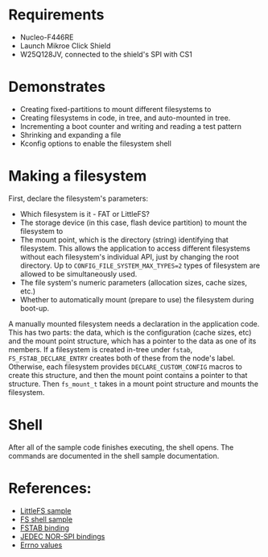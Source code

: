 # Requirements
- Nucleo-F446RE
- Launch Mikroe Click Shield
- W25Q128JV, connected to the shield's SPI with CS1

# Demonstrates
- Creating fixed-partitions to mount different filesystems to
- Creating filesystems in code, in tree, and auto-mounted in tree.
- Incrementing a boot counter and writing and reading a test pattern
- Shrinking and expanding a file
- Kconfig options to enable the filesystem shell

# Making a filesystem
First, declare the filesystem's parameters:

- Which filesystem is it - FAT or LittleFS?
- The storage device (in this case, flash device partition) to mount the
  filesystem to
- The mount point, which is the directory (string) identifying that filesystem.
  This allows the application to access different filesystems without each
  filesystem's individual API, just by changing the root directory. Up to
  `CONFIG_FILE_SYSTEM_MAX_TYPES=2` types of filesystem are allowed to be
  simultaneously used.
- The file system's numeric parameters (allocation sizes, cache sizes, etc.)
- Whether to automatically mount (prepare to use) the filesystem during boot-up.

A manually mounted filesystem needs a declaration in the application code. This
has two parts: the data, which is the configuration (cache sizes, etc) and the
mount point structure, which has a pointer to the data as one of its members. If
a filesystem is created in-tree under `fstab`, `FS_FSTAB_DECLARE_ENTRY` creates
both of these from the node's label. Otherwise, each filesystem provides
`DECLARE_CUSTOM_CONFIG` macros to create this structure, and then the mount
point contains a pointer to that structure. Then `fs_mount_t` takes in a mount
point structure and mounts the filesystem.

# Shell
After all of the sample code finishes executing, the shell opens. The commands
are documented in the shell sample documentation.

# References:
- [LittleFS sample](https://github.com/zephyrproject-rtos/zephyr/tree/main/samples/subsys/fs/littlefs)
- [FS shell sample](https://docs.zephyrproject.org/latest/samples/subsys/shell/fs/README.html)
- [FSTAB binding](https://docs.zephyrproject.org/latest/build/dts/api/bindings/fs/zephyr,fstab,littlefs.html)
- [JEDEC NOR-SPI bindings](https://docs.zephyrproject.org/latest/build/dts/api/bindings/mtd/jedec%2Cspi-nor.html#std-dtcompatible-jedec-spi-nor)
- [Errno values](https://docs.zephyrproject.org/apidoc/latest/group__system__errno.html)
